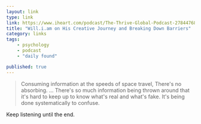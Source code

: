 ```yaml
---
layout: link
type: link
link: https://www.iheart.com/podcast/The-Thrive-Global-Podcast-27844768/episode/william-on-his-creative-journey-and-29702822/
title: "Will.i.am on His Creative Journey and Breaking Down Barriers"
category: links
tags: 
    - psychology
    - podcast
    - "daily found"

published: true
---
```


> Consuming information at the speeds of space travel, There's no absorbing. ... There's so much information being thrown around that it's hard to keep up to know what's real and what's fake. It's being done systematically to confuse.

Keep listening until the end.
